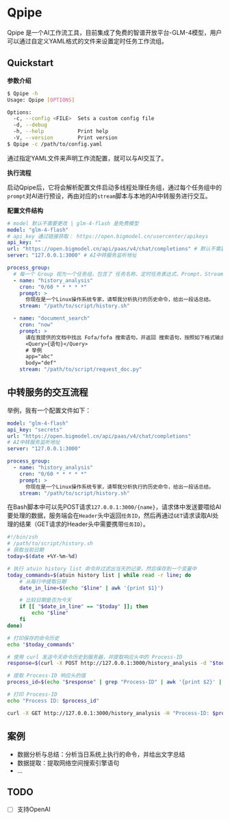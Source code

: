# Qpipe

Qpipe 是一个AI工作流工具，目前集成了免费的智谱开放平台-GLM-4模型，用户可以通过自定义YAML格式的文件来设置定时任务工作流组。

## Quickstart

**参数介绍**

```bash
$ Qpipe -h
Usage: Qpipe [OPTIONS]

Options:
  -c, --config <FILE>  Sets a custom config file
  -d, --debug          
  -h, --help           Print help
  -V, --version        Print version
$ Qpipe -c /path/to/config.yaml
```
通过指定YAML文件来声明工作流配置，就可以与AI交互了。

**执行流程**

启动Qpipe后，它将会解析配置文件启动多线程处理任务组，通过每个任务组中的`prompt`对AI进行预设，再由对应的`stream`脚本与本地的AI中转服务进行交互。

**配置文件结构**

```yaml
# model 默认不需要更改 | glm-4-flash 是免费模型
model: "glm-4-flash"
# api_key 通过链接获取： https://open.bigmodel.cn/usercenter/apikeys
api_key: "" 
url: "https://open.bigmodel.cn/api/paas/v4/chat/completions" # 默认不需要更改
server: "127.0.0.1:3000" # AI中转服务监听地址

process_group:
  # 每一个 Group 视为一个任务组，包含了 任务名称、定时任务表达式、Prompt、Stream
  - name: "history_analysis"
    cron: "0/60 * * * * *"
    prompt: >
      你现在是一个Linux操作系统专家，请帮我分析执行的历史命令，给出一段话总结。
    stream: "/path/to/script/history.sh"

  - name: "document_search"
    cron: "now"
    prompt: >
      请在我提供的文档中找出 Fofa/fofa 搜索语句，并返回 搜索语句，按照如下格式输出：
      <Query>{语句}</Query>
      # 举例
      app="abc"
      body="def"
    stream: "/path/to/script/request_doc.py"

```

## 中转服务的交互流程

举例，我有一个配置文件如下：

```yaml
model: "glm-4-flash"
api_key: "secrets" 
url: "https://open.bigmodel.cn/api/paas/v4/chat/completions"
# AI中转服务监听地址
server: "127.0.0.1:3000"

process_group:
  - name: "history_analysis"
    cron: "0/60 * * * * *"
    prompt: >
      你现在是一个Linux操作系统专家，请帮我分析执行的历史命令，给出一段话总结。
    stream: "/path/to/script/history.sh"
```
在Bash脚本中可以先POST请求`127.0.0.1:3000/{name}`，请求体中发送要喂给AI要处理的数据，服务端会在`Header`头中返回`任务ID`，然后再通过`GET`请求读取AI处理的结果（GET请求的Header头中需要携带`任务ID`）。

```bash
#!/bin/zsh
# /path/to/script/history.sh
# 获取当前日期
today=$(date +%Y-%m-%d)

# 执行 atuin history list 命令并过滤出当天的记录，然后保存到一个变量中
today_commands=$(atuin history list | while read -r line; do
    # 从每行中提取日期
    date_in_line=$(echo "$line" | awk '{print $1}')

    # 比较日期是否为今天
    if [[ "$date_in_line" == "$today" ]]; then
        echo "$line"
    fi
done)

# 打印保存的命令历史
echo "$today_commands"

# 使用 curl 发送今天命令历史到服务器，并提取响应头中的 Process-ID
response=$(curl -X POST http://127.0.0.1:3000/history_analysis -d "$today_commands" -i)

# 提取 Process-ID 响应头的值
process_id=$(echo "$response" | grep "Process-ID" | awk '{print $2}' | tr -d '\r')

# 打印 Process-ID
echo "Process ID: $process_id"

curl -X GET http://127.0.0.1:3000/history_analysis -H "Process-ID: $process_id"
```

## 案例

- 数据分析与总结：分析当日系统上执行的命令，并给出文字总结
- 数据提取：提取网络空间搜索引擎语句
- ...

## TODO

-[ ] 支持OpenAI